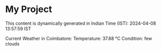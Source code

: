 # My Project

This content is dynamically generated in Indian Time (IST): 2024-04-08 13:57:59 IST


Current Weather in Coimbatore:
Temperature: 37.88 °C
Condition: few clouds
